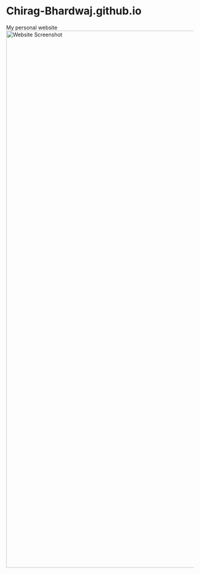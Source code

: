 # Chirag-Bhardwaj.github.io

My personal website
<img width="1440" alt="Website Screenshot" src="https://user-images.githubusercontent.com/64469853/171345711-dac4e2be-a1cb-4916-8e95-5d98d8d50477.png">
